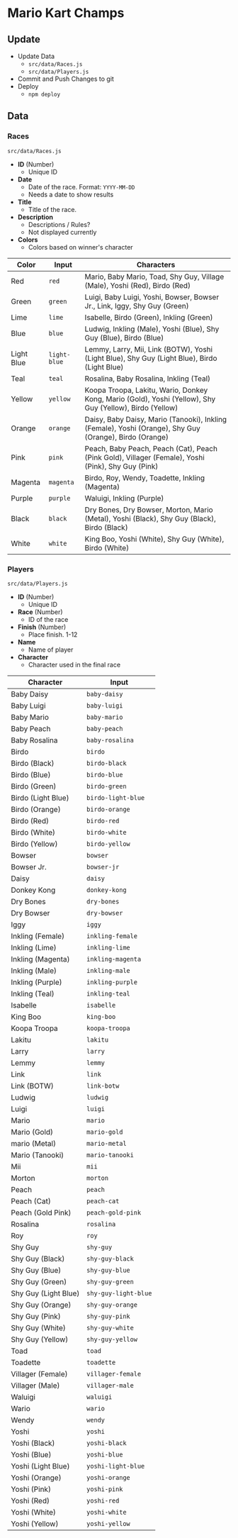 # Mario Kart Champs

## Update

- Update Data
  - `src/data/Races.js`
  - `src/data/Players.js`
- Commit and Push Changes to git
- Deploy
  - `npm deploy`

## Data

### Races 
`src/data/Races.js`

- **ID** (Number)
  - Unique ID
- **Date**
  - Date of the race. Format: `YYYY-MM-DD`
  - Needs a date to show results
- **Title**
  - Title of the race.
- **Description**
  - Descriptions / Rules?
  - Not displayed currently
- **Colors**
  - Colors based on winner's character
  

| Color      | Input        | Characters                                                                                               |
| ---------- | ------------ | -------------------------------------------------------------------------------------------------------- |
| Red        | `red`        | Mario, Baby Mario, Toad, Shy Guy, Village (Male), Yoshi (Red), Birdo (Red)                               |
| Green      | `green`      | Luigi, Baby Luigi, Yoshi, Bowser, Bowser Jr., Link, Iggy, Shy Guy (Green)                                |
| Lime       | `lime`       | Isabelle, Birdo (Green), Inkling (Green)                                                                 |
| Blue       | `blue`       | Ludwig, Inkling (Male), Yoshi (Blue), Shy Guy (Blue), Birdo (Blue)                                       |
| Light Blue | `light-blue` | Lemmy, Larry, Mii, Link (BOTW), Yoshi (Light Blue), Shy Guy (Light Blue), Birdo (Light Blue)             |
| Teal       | `teal`       | Rosalina, Baby Rosalina, Inkling (Teal)                                                                  |
| Yellow     | `yellow`     | Koopa Troopa, Lakitu, Wario, Donkey Kong, Mario (Gold), Yoshi (Yellow), Shy Guy (Yellow), Birdo (Yellow) |
| Orange     | `orange`     | Daisy, Baby Daisy, Mario (Tanooki), Inkling (Female), Yoshi (Orange), Shy Guy (Orange), Birdo (Orange)   |
| Pink       | `pink`       | Peach, Baby Peach, Peach (Cat), Peach (Pink Gold), Villager (Female), Yoshi (Pink), Shy Guy (Pink)       |
| Magenta    | `magenta`    | Birdo, Roy, Wendy, Toadette, Inkling (Magenta)                                                           |
| Purple     | `purple`     | Waluigi, Inkling (Purple)                                                                                |
| Black      | `black`      | Dry Bones,  Dry Bowser, Morton, Mario (Metal), Yoshi (Black), Shy Guy (Black), Birdo (Black)             |
| White      | `white`      | King Boo, Yoshi (White), Shy Guy (White), Birdo (White)                                                  |


### Players
`src/data/Players.js`

- **ID** (Number)
  - Unique ID
- **Race** (Number)
  - ID of the race
- **Finish** (Number)
  - Place finish. 1-12
- **Name**
  - Name of player
- **Character**
  - Character used in the final race

| Character            | Input                |
| -------------------- | -------------------- |
| Baby Daisy           | `baby-daisy`         |
| Baby Luigi           | `baby-luigi`         |
| Baby Mario           | `baby-mario`         |
| Baby Peach           | `baby-peach`         |
| Baby Rosalina        | `baby-rosalina`      |
| Birdo                | `birdo`              |
| Birdo (Black)        | `birdo-black`        |
| Birdo (Blue)         | `birdo-blue`         |
| Birdo (Green)        | `birdo-green`        |
| Birdo (Light Blue)   | `birdo-light-blue`   |
| Birdo (Orange)       | `birdo-orange`       |
| Birdo (Red)          | `birdo-red`          |
| Birdo (White)        | `birdo-white`        |
| Birdo (Yellow)       | `birdo-yellow`       |
| Bowser               | `bowser`             |
| Bowser Jr.           | `bowser-jr`          |
| Daisy                | `daisy`              |
| Donkey Kong          | `donkey-kong`        |
| Dry Bones            | `dry-bones`          |
| Dry Bowser           | `dry-bowser`         |
| Iggy                 | `iggy`               |
| Inkling (Female)     | `inkling-female`     |
| Inkling (Lime)       | `inkling-lime`       |
| Inkling (Magenta)    | `inkling-magenta`    |
| Inkling (Male)       | `inkling-male`       |
| Inkling (Purple)     | `inkling-purple`     |
| Inkling (Teal)       | `inkling-teal`       |
| Isabelle             | `isabelle`           |
| King Boo             | `king-boo`           |
| Koopa Troopa         | `koopa-troopa`       |
| Lakitu               | `lakitu`             |
| Larry                | `larry`              |
| Lemmy                | `lemmy`              |
| Link                 | `link`               |
| Link (BOTW)          | `link-botw`          |
| Ludwig               | `ludwig`             |
| Luigi                | `luigi`              |
| Mario                | `mario`              |
| Mario (Gold)         | `mario-gold`         |
| mario (Metal)        | `mario-metal`        |
| Mario (Tanooki)      | `mario-tanooki`      |
| Mii                  | `mii`                |
| Morton               | `morton`             |
| Peach                | `peach`              |
| Peach (Cat)          | `peach-cat`          |
| Peach (Gold Pink)    | `peach-gold-pink`    |
| Rosalina             | `rosalina`           |
| Roy                  | `roy`                |
| Shy Guy              | `shy-guy`            |
| Shy Guy (Black)      | `shy-guy-black`      |
| Shy Guy (Blue)       | `shy-guy-blue`       |
| Shy Guy (Green)      | `shy-guy-green`      |
| Shy Guy (Light Blue) | `shy-guy-light-blue` |
| Shy Guy (Orange)     | `shy-guy-orange`     |
| Shy Guy (Pink)       | `shy-guy-pink`       |
| Shy Guy (White)      | `shy-guy-white`      |
| Shy Guy (Yellow)     | `shy-guy-yellow`     |
| Toad                 | `toad`               |
| Toadette             | `toadette`           |
| Villager (Female)    | `villager-female`    |
| Villager (Male)      | `villager-male`      |
| Waluigi              | `waluigi`            |
| Wario                | `wario`              |
| Wendy                | `wendy`              |
| Yoshi                | `yoshi`              |
| Yoshi (Black)        | `yoshi-black`        |
| Yoshi (Blue)         | `yoshi-blue`         |
| Yoshi (Light Blue)   | `yoshi-light-blue`   |
| Yoshi (Orange)       | `yoshi-orange`       |
| Yoshi (Pink)         | `yoshi-pink`         |
| Yoshi (Red)          | `yoshi-red`          |
| Yoshi (White)        | `yoshi-white`        |
| Yoshi (Yellow)       | `yoshi-yellow`       |

